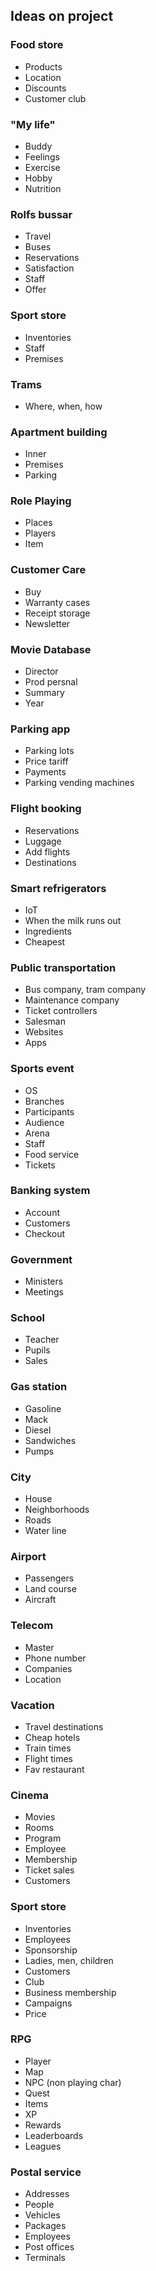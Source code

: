 
## Ideas on project

### Food store

- Products
- Location
- Discounts
- Customer club

### "My life"

- Buddy
- Feelings
- Exercise
- Hobby
- Nutrition

### Rolfs bussar

- Travel
- Buses
- Reservations
- Satisfaction
- Staff
- Offer

### Sport store
- Inventories
- Staff
- Premises

### Trams
- Where, when, how

### Apartment building
- Inner
- Premises
- Parking

### Role Playing
- Places
- Players
- Item

### Customer Care
- Buy
- Warranty cases
- Receipt storage
- Newsletter

### Movie Database
- Director
- Prod persnal
- Summary
- Year

### Parking app
- Parking lots
- Price tariff
- Payments
- Parking vending machines

### Flight booking
- Reservations
- Luggage
- Add flights
- Destinations

### Smart refrigerators
- IoT
- When the milk runs out
- Ingredients
- Cheapest

### Public transportation
- Bus company, tram company
- Maintenance company
- Ticket controllers
- Salesman
- Websites
- Apps

### Sports event
- OS
- Branches
- Participants
- Audience
- Arena
- Staff
- Food service
- Tickets

### Banking system
- Account
- Customers
- Checkout

### Government
- Ministers
- Meetings

### School
- Teacher
- Pupils
- Sales

### Gas station
- Gasoline
- Mack
- Diesel
- Sandwiches
- Pumps

### City
- House
- Neighborhoods
- Roads
- Water line

### Airport
- Passengers
- Land course
- Aircraft

### Telecom
- Master
- Phone number
- Companies
- Location

### Vacation
- Travel destinations
- Cheap hotels
- Train times
- Flight times
- Fav restaurant

### Cinema 

- Movies
- Rooms
- Program
- Employee
- Membership
- Ticket sales
- Customers

### Sport store

- Inventories
- Employees
- Sponsorship
- Ladies, men, children
- Customers
- Club
- Business membership
- Campaigns
- Price

### RPG 

- Player
- Map
- NPC (non playing char)
- Quest
- Items
- XP
- Rewards
- Leaderboards
- Leagues

### Postal service 

- Addresses
- People
- Vehicles
- Packages
- Employees
- Post offices
- Terminals